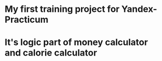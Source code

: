 # My first training project for Yandex-Practicum
# It's logic part of money calculator and calorie calculator
